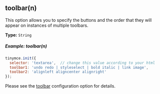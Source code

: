## toolbar(n)

This option allows you to specify the buttons and the order that they will appear on instances of multiple toolbars.

**Type:** `String`

##### Example: toolbar(n)

```js
tinymce.init({
  selector: 'textarea',  // change this value according to your html
  toolbar1: 'undo redo | styleselect | bold italic | link image',
  toolbar2: 'alignleft aligncenter alignright'
});
```

Please see the [toolbar](#toolbar) configuration option for details.

